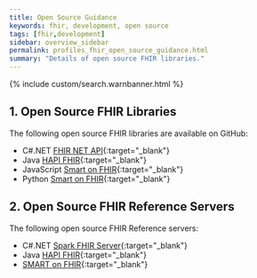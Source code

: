 ```yaml
---
title: Open Source Guidance
keywords: fhir, development, open source
tags: [fhir,development]
sidebar: overview_sidebar
permalink: profiles_fhir_open_source_guidance.html
summary: "Details of open source FHIR libraries."
---
```


{% include custom/search.warnbanner.html %}

## 1. Open Source FHIR Libraries ##

The following open source FHIR libraries are available on GitHub:

- C#.NET [FHIR NET API](https://github.com/ewoutkramer/fhir-net-api){:target="_blank"}
- Java [HAPI FHIR](https://github.com/jamesagnew/hapi-fhir){:target="_blank"}
- JavaScript [Smart on FHIR](https://github.com/smart-on-fhir/client-js){:target="_blank"}
- Python [Smart on FHIR](https://github.com/smart-on-fhir/client-py){:target="_blank"}

## 2. Open Source FHIR Reference Servers ##

The following open source FHIR Reference servers:

- C#.NET [Spark FHIR Server](http://spark.furore.com/){:target="_blank"}
- Java [HAPI FHIR](http://hapifhir.io/){:target="_blank"}
- [SMART on FHIR](http://docs.smarthealthit.org/sandbox/){:target="_blank"}
